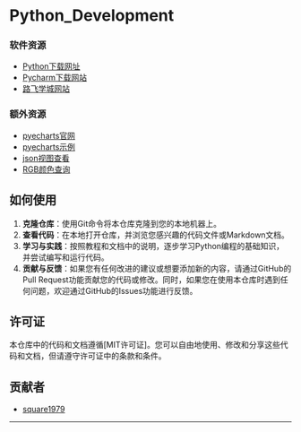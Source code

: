 # Python_Development
  
### 软件资源 

- [Python下载网址](https://www.python.org/downloads/)  
- [Pycharm下载网站](https://www.jetbrains.com/pycharm/)  
- [路飞学城网站](https://www.luffycity.com/)

### 额外资源  

- [pyecharts官网](https://pyecharts.org/)
- [pyecharts示例](https://gallery.pyecharts.org/)
- [json视图查看](https://www.ab173.com/gongju/json/jsonviewernew.php)
- [RGB颜色查询](https://www.ab173.com/gongju/ui/rgb.php) 

  
## 如何使用  
  
1. **克隆仓库**：使用Git命令将本仓库克隆到您的本地机器上。  
2. **查看代码**：在本地打开仓库，并浏览您感兴趣的代码文件或Markdown文档。  
3. **学习与实践**：按照教程和文档中的说明，逐步学习Python编程的基础知识，并尝试编写和运行代码。  
4. **贡献与反馈**：如果您有任何改进的建议或想要添加新的内容，请通过GitHub的Pull Request功能贡献您的代码或修改。同时，如果您在使用本仓库时遇到任何问题，欢迎通过GitHub的Issues功能进行反馈。  
  
## 许可证  
  
本仓库中的代码和文档遵循[MIT许可证]。您可以自由地使用、修改和分享这些代码和文档，但请遵守许可证中的条款和条件。  
  
## 贡献者  
  
- [square1979](https://github.com/square1979) 
  
---  
